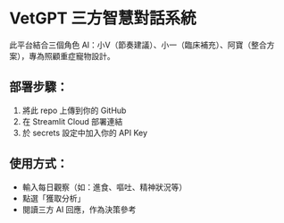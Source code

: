 # VetGPT 三方智慧對話系統

此平台結合三個角色 AI：小V（節奏建議）、小一（臨床補充）、阿寶（整合方案），專為照顧重症寵物設計。

## 部署步驟：
1. 將此 repo 上傳到你的 GitHub
2. 在 Streamlit Cloud 部署連結
3. 於 secrets 設定中加入你的 API Key

## 使用方式：
- 輸入每日觀察（如：進食、嘔吐、精神狀況等）
- 點選「獲取分析」
- 閱讀三方 AI 回應，作為決策參考
